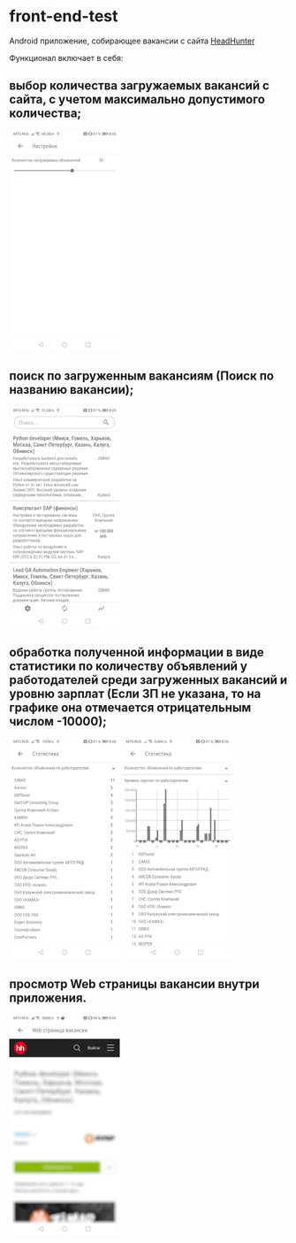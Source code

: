# front-end-test
Android приложение, собирающее вакансии с сайта [HeadHunter](https://kaluga.hh.ru/search/vacancy?L_is_autosearch=false&area=43&clusters=true&enable_snippets=true&no_magic=true&specialization=1.221&page=) 



Функционал включает в себя:
## выбор количества загружаемых вакансий с сайта, с учетом максимально допустимого количества;
![Настройки](https://github.com/DERVdice/front-end-test/blob/master/images/settings_view.jpg)
## поиск по загруженным вакансиям (Поиск по названию вакансии);
![Главный экран](https://github.com/DERVdice/front-end-test/blob/master/images/main_view.jpg)
## обработка полученной информации в виде статистики по количеству объявлений у работодателей среди загруженных вакансий и уровню зарплат (Если ЗП не указана, то на графике она отмечается отрицательным числом -10000);
![Статистика 1](https://github.com/DERVdice/front-end-test/blob/master/images/statisitc_1.jpg)
![Статистика 2](https://github.com/DERVdice/front-end-test/blob/master/images/statistic_2.jpg) 
## просмотр Web страницы вакансии внутри приложения.
![Web страница](https://github.com/DERVdice/front-end-test/blob/master/images/web_page.jpg)
  
     


     


